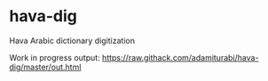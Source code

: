 # hava-dig
Hava Arabic dictionary digitization

Work in progress output: https://raw.githack.com/adamiturabi/hava-dig/master/out.html
